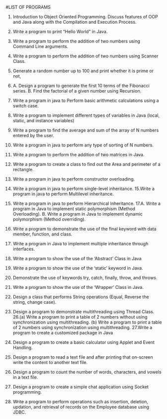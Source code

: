 #LIST OF PROGRAMS

1. Introduction to Object Oriented Programming. Discuss features of OOP
and Java along with the Compilation and Execution Process.
2. Write a program to print “Hello World” in Java.
3. Write a program to perform the addition of two numbers using Command
Line arguments.
4. Write a program to perform the addition of two numbers using Scanner
Class.
5. Generate a random number up to 100 and print whether it is prime or not,
6. A. Design a program to generate the first 10 terms of the Fibonacci series.
B. Find the factorial of a given number using Recursion.
7. Write a program in java to Perform basic arithmetic calculations using a
switch case.
8. Write a program to implement different types of variables in Java (local,
static, and instance variables)
9. Write a program to find the average and sum of the array of N numbers
entered by the user.
10. Write a program in java to perform any type of sorting of N numbers.
11. Write a program to perform the addition of two matrices in Java.
12. Write a program to create a class to find out the Area and perimeter of a
rectangle.
13. Write a program in java to perform constructor overloading.
14. Write a program in java to perform single-level inheritance.
15.Write a program in java to perform Multilevel inheritance.
16. Write a program in java to perform Hierarchical Inheritance.
17.A. Write a program in Java to implement static polymorphism (Method
Overloading).
B. Write a program in Java to implement dynamic polymorphism
(Method overriding).
18. Write a program to demonstrate the use of the final keyword with data
member, function, and class.
19. Write a program in Java to implement multiple inheritance through
interfaces.
20. Write a program to show the use of the ‘Abstract’ Class in Java
21. Write a program to show the use of the ‘static’ keyword in Java.

22. Demonstrate the use of keywords try, catch, finally, throw, and throws.
23. Write a program to show the use of the ‘Wrapper’ Class in Java.
24. Design a class that performs String operations (Equal, Reverse the string,
change case).
25. Design a program to demonstrate multithreading using Thread Class.
26.(a) Write a program to print a table of 2 numbers without using
synchronization using multithreading.
(b) Write a program to print a table of 2 numbers using synchronization
using multithreading.
27.Write a program to create a customized package in Java
28. Design a program to create a basic calculator using Applet and Event
Handling.
29. Design a program to read a text file and after printing that on-screen
write the content to another text file.
30. Design a program to count the number of words, characters, and vowels
in a text file.
31. Design a program to create a simple chat application using Socket
programming.
32. Write a program to perform operations such as insertion, deletion,
updation, and retrieval of records on the Employee database using JDBC.
